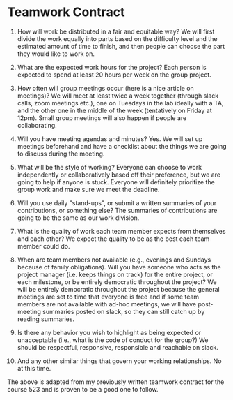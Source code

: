 ﻿# Teamwork Contract

1. How will work be distributed in a fair and equitable way?
We will first divide the work equally into parts based on the difficulty level and the estimated amount of time to finish, and then people can choose the part they would like to work on.  	

2. What are the expected work hours for the project?
Each person is expected to spend at least 20 hours per week on the group project.

3. How often will group meetings occur (here is a nice article on meetings)? 
We will meet at least twice a week together (through slack calls, zoom meetings etc.), one on Tuesdays in the lab ideally with a TA, and the other one in the middle of the week (tentatively on Friday at 12pm). Small group meetings will also happen if people are collaborating.

4. Will you have meeting agendas and minutes?
Yes. We will set up meetings beforehand and have a checklist about the things we are going to discuss during the meeting. 

5. What will be the style of working? 
Everyone can choose to work independently or collaboratively based off their preference, but we are going to help if anyone is stuck. Everyone will definitely prioritize the group work and make sure we meet the deadline.
 
6. Will you use daily "stand-ups", or submit a written summaries of your contributions, or something else?
The summaries of contributions are going to be the same as our work division.

7. What is the quality of work each team member expects from themselves and each other?
We expect the quality to be as the best each team member could do. 

8. When are team members not available (e.g., evenings and Sundays because of family obligations). Will you have someone who acts as the project manager (i.e. keeps things on track) for the entire project, or each milestone, or be entirely democratic throughout the project?
We will be entirely democratic throughout the project because the general meetings are set to time that everyone is free and if some team members are not available with ad-hoc meetings, we will have post-meeting summaries posted on slack, so they can still catch up by reading summaries.   

9. Is there any behavior you wish to highlight as being expected or unacceptable (i.e., what is the code of conduct for the group?) 
We should be respectful, responsive, responsible and reachable on slack. 

10. And any other similar things that govern your working relationships.
No at this time.


The above is adapted from my previously written teamwork contract for the course 523 and is proven to be a good one to follow.


